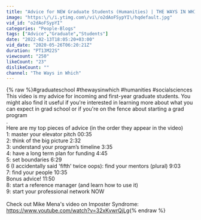 ```yaml
---
title: "Advice for NEW Graduate Students (Humanities) | THE WAYS IN WHICH"
image: "https:\/\/i.ytimg.com\/vi\/o2dAoFSypYI\/hqdefault.jpg"
vid_id: "o2dAoFSypYI"
categories: "People-Blogs"
tags: ["Advice","Graduate","Students"]
date: "2022-02-13T18:05:20+03:00"
vid_date: "2020-05-26T06:20:21Z"
duration: "PT13M22S"
viewcount: "250"
likeCount: "23"
dislikeCount: ""
channel: "The Ways in Which"
---
```

{% raw %}#graduateschool #thewaysinwhich #humanities #socialsciences<br />This video is my advice for incoming and first-year graduate students. You might also find it useful if you're interested in learning more about what you can expect in grad school or if you're on the fence about starting a grad program<br />.<br />Here are my top pieces of advice (in the order they appear in the video)<br />1: master your elevator pitch 00:35<br />2: think of the big picture 2:32<br />3: understand your program’s timeline 3:35<br />4: have a long term plan for funding 4:45<br />5: set boundaries 6:29<br />6 (I accidentally said 'fifth' twice oops): find your mentors (plural) 9:03<br />7: find your people 10:35<br />Bonus advice! 11:50<br />8: start a reference manager (and learn how to use it)<br />9: start your professional network NOW<br /><br />Check out Mike Mena's video on Imposter Syndrome: <a rel="nofollow" target="blank" href="https://www.youtube.com/watch?v=32xKvwrQjLg">https://www.youtube.com/watch?v=32xKvwrQjLg</a>{% endraw %}
